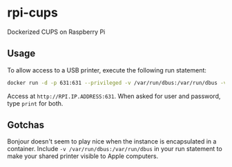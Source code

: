 # rpi-cups
Dockerized CUPS on Raspberry Pi

## Usage
To allow access to a USB printer, execute the following run statement:
```bash
docker run -d -p 631:631 --privileged -v /var/run/dbus:/var/run/dbus -v /dev/bus/usb:/dev/bus/usb --name cups a0js/rpi-cups
```
Access at `http://RPI.IP.ADDRESS:631`.  When asked for user and password, type `print` for both.

## Gotchas
Bonjour doesn't seem to play nice when the instance is encapsulated in a container.  Include `-v /var/run/dbus:/var/run/dbus` in your run statement to make your shared printer visible to Apple computers.
